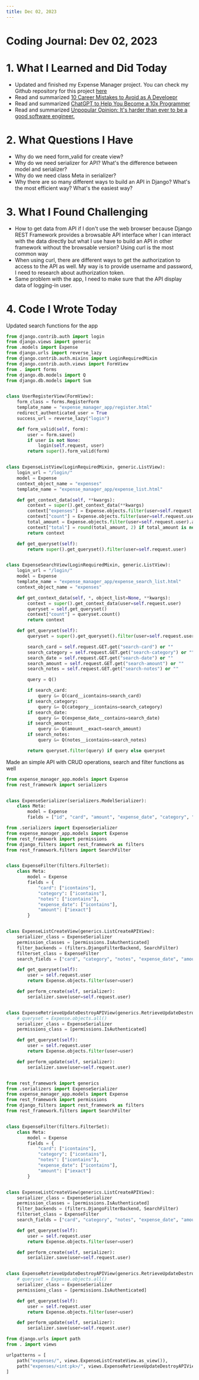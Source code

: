 ```yaml
---
title: Dec 02, 2023
---
```

# Coding Journal: Dev 02, 2023

# 1. What I Learned and Did Today
- Updated and finished my Expense Manager project. You can check my Github repository for this project [here](https://github.com/quynhnle135/expense-manager)
- Read and summarized [10 Career Mistakes to Avoid as A Develoepr](https://quinnle.io/docs/tech-blogs/notes/post_4)
- Read and summarized [ChatGPT to Help You Become a 10x Programmer](https://quinnle.io/docs/tech-blogs/notes/post_5)
- Read and summarized [Unpopular Opinion: It's harder than ever to be a good software engineer.](https://quinnle.io/docs/tech-blogs/notes/post_6)


# 2. What Questions I Have
- Why do we need form_valid for create view? 
- Why do we need serializer for API? What's the difference between model and serializer? 
- Why do we need class Meta in serializer?
- Why there are so many different ways to build an API in Django? What's the most efficient way? What's the easiest way? 

# 3. What I Found Challenging
- How to get data from API if I don't use the web browser because Django REST Framework provides a browsable API interface wher I can interact with the data directly but what I use have to build an API in other framework without the browsable version? Using curl is the most common way
- When using curl, there are different ways to get the authorization to access to the API as well. My way is to provide username and password, I need to research about authorization token.
- Same problem with the app, I need to make sure that the API display data of logging-in user.


# 4. Code I Wrote Today
Updated search functions for the app
```python title="expense_manager_app/views.py"
from django.contrib.auth import login
from django.views import generic
from .models import Expense
from django.urls import reverse_lazy
from django.contrib.auth.mixins import LoginRequiredMixin
from django.contrib.auth.views import FormView
from . import forms
from django.db.models import Q
from django.db.models import Sum


class UserRegisterView(FormView):
    form_class = forms.RegisterForm
    template_name = "expense_manager_app/register.html"
    redirect_authenticated_user = True
    success_url = reverse_lazy("login")

    def form_valid(self, form):
        user = form.save()
        if user is not None:
            login(self.request, user)
        return super().form_valid(form)


class ExpenseListView(LoginRequiredMixin, generic.ListView):
    login_url = "/login/"
    model = Expense
    context_object_name = "expenses"
    template_name = "expense_manager_app/expense_list.html"

    def get_context_data(self, **kwargs):
        context = super().get_context_data(**kwargs)
        context["expenses"] = Expense.objects.filter(user=self.request.user)
        context["count"] = Expense.objects.filter(user=self.request.user).count()
        total_amount = Expense.objects.filter(user=self.request.user).aggregate(total=Sum('amount'))['total']
        context["total"] = round(total_amount, 2) if total_amount is not None else 0
        return context

    def get_queryset(self):
        return super().get_queryset().filter(user=self.request.user)


class ExpenseSearchView(LoginRequiredMixin, generic.ListView):
    login_url = "/login/"
    model = Expense
    template_name = "expense_manager_app/expense_search_list.html"
    context_object_name = "expenses"

    def get_context_data(self, *, object_list=None, **kwargs):
        context = super().get_context_data(user=self.request.user)
        queryset = self.get_queryset()
        context["count"] = queryset.count()
        return context

    def get_queryset(self):
        queryset = super().get_queryset().filter(user=self.request.user)

        search_card = self.request.GET.get("search-card") or ""
        search_category = self.request.GET.get("search-category") or ""
        search_date = self.request.GET.get("search-date") or ""
        search_amount = self.request.GET.get("search-amount") or ""
        search_notes = self.request.GET.get("search-notes") or ""

        query = Q()

        if search_card:
            query &= Q(card__icontains=search_card)
        if search_category:
            query &= Q(category__icontains=search_category)
        if search_date:
            query &= Q(expense_date__contains=search_date)
        if search_amount:
            query &= Q(amount__exact=search_amount)
        if search_notes:
            query &= Q(notes__icontains=search_notes)

        return queryset.filter(query) if query else queryset

```

Made an simple API with CRUD operations, search and filter functions as well

```python title="expense_manager_api/serializers.py"
from expense_manager_app.models import Expense
from rest_framework import serializers


class ExpenseSerializer(serializers.ModelSerializer):
    class Meta:
        model = Expense
        fields = ["id", "card", "amount", "expense_date", "category", "notes"]
```

```python title="expense_manager_api/views.py"from rest_framework import generics
from .serializers import ExpenseSerializer
from expense_manager_app.models import Expense
from rest_framework import permissions
from django_filters import rest_framework as filters
from rest_framework.filters import SearchFilter


class ExpenseFilter(filters.FilterSet):
    class Meta:
        model = Expense
        fields = {
            "card": ["icontains"],
            "category": ["icontains"],
            "notes": ["icontains"],
            "expense_date": ["icontains"],
            "amount": ["iexact"]
        }


class ExpenseListCreateView(generics.ListCreateAPIView):
    serializer_class = ExpenseSerializer
    permission_classes = [permissions.IsAuthenticated]
    filter_backends = (filters.DjangoFilterBackend, SearchFilter)
    filterset_class = ExpenseFilter
    search_fields = ["card", "category", "notes", "expense_date", "amount"]

    def get_queryset(self):
        user = self.request.user
        return Expense.objects.filter(user=user)

    def perform_create(self, serializer):
        serializer.save(user=self.request.user)


class ExpenseRetrieveUpdateDestroyAPIView(generics.RetrieveUpdateDestroyAPIView):
    # queryset = Expense.objects.all()
    serializer_class = ExpenseSerializer
    permissions_class = [permissions.IsAuthenticated]

    def get_queryset(self):
        user = self.request.user
        return Expense.objects.filter(user=user)

    def perform_update(self, serializer):
        serializer.save(user=self.request.user)


from rest_framework import generics
from .serializers import ExpenseSerializer
from expense_manager_app.models import Expense
from rest_framework import permissions
from django_filters import rest_framework as filters
from rest_framework.filters import SearchFilter


class ExpenseFilter(filters.FilterSet):
    class Meta:
        model = Expense
        fields = {
            "card": ["icontains"],
            "category": ["icontains"],
            "notes": ["icontains"],
            "expense_date": ["icontains"],
            "amount": ["iexact"]
        }


class ExpenseListCreateView(generics.ListCreateAPIView):
    serializer_class = ExpenseSerializer
    permission_classes = [permissions.IsAuthenticated]
    filter_backends = (filters.DjangoFilterBackend, SearchFilter)
    filterset_class = ExpenseFilter
    search_fields = ["card", "category", "notes", "expense_date", "amount"]

    def get_queryset(self):
        user = self.request.user
        return Expense.objects.filter(user=user)

    def perform_create(self, serializer):
        serializer.save(user=self.request.user)


class ExpenseRetrieveUpdateDestroyAPIView(generics.RetrieveUpdateDestroyAPIView):
    # queryset = Expense.objects.all()
    serializer_class = ExpenseSerializer
    permissions_class = [permissions.IsAuthenticated]

    def get_queryset(self):
        user = self.request.user
        return Expense.objects.filter(user=user)

    def perform_update(self, serializer):
        serializer.save(user=self.request.user)


```


```python title="expense_manager_api/urls.py"
from django.urls import path
from . import views

urlpatterns = [
    path("expenses/", views.ExpenseListCreateView.as_view()),
    path("expenses/<int:pk>/", views.ExpenseRetrieveUpdateDestroyAPIView.as_view())
]
```